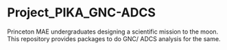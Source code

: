 # Project_PIKA_GNC-ADCS
Princeton MAE undergraduates designing a scientific mission to the moon. This repository provides packages to do GNC/ ADCS analysis for the same. 
